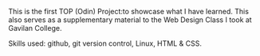 This is the first TOP (Odin) Project:to showcase what I have learned.
This also serves as a supplementary material to the Web Design Class I took at Gavilan College. 

Skills used: github, git version control, Linux, HTML & CSS. 